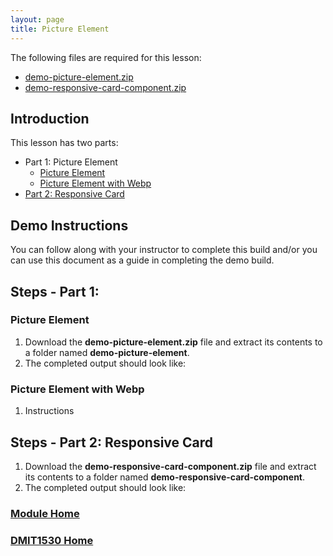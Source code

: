 ```yaml
---
layout: page
title: Picture Element
---
```

<style>
    .css-class{
        color: firebrick;
        font-weight: bold;
    }
    .html-class{
        color: blue;
        font-weight: bold;
    }
</style>

The following files are required for this lesson:
* [demo-picture-element.zip](files/demo-picture-element.zip)
* [demo-responsive-card-component.zip](files/demo-responsive-card-component.zip)

## Introduction
This lesson has two parts:
* Part 1: Picture Element
  * [Picture Element](#picture)
  * [Picture Element with Webp](#webp)
* [Part 2: Responsive Card](#card)

## Demo Instructions
You can follow along with your instructor to complete this build and/or you can use this document as a guide in completing the demo build.

## Steps - Part 1:
### <a ID="picture">Picture Element</a>
1.	Download the **demo-picture-element.zip** file and extract its contents to a folder named **demo-picture-element**.
2.	The completed output should look like:


### <a ID="webp">Picture Element with Webp</a>
1. Instructions

## Steps - <a ID="card">Part 2</a>: Responsive Card
1. Download the **demo-responsive-card-component.zip** file and extract its contents to a folder named **demo-responsive-card-component**.
2.	The completed output should look like:

### [Module Home](../module3.md)
### [DMIT1530 Home](../../)